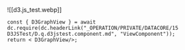

![[d3.js_test.webp]]





```datacorejsx
const { D3GraphView } = await dc.require(dc.headerLink("_OPERATION/PRIVATE/DATACORE/15 D3JSTest/D.q.d3jstest.component.md", "ViewComponent"));
return < D3GraphView/>;

```

